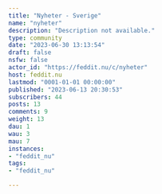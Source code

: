 ```yaml
---
title: "Nyheter - Sverige" 
name: "nyheter"
description: "Description not available."
type: community
date: "2023-06-30 13:13:54"
draft: false
nsfw: false
actor_id: "https://feddit.nu/c/nyheter"
host: feddit.nu
lastmod: "0001-01-01 00:00:00"
published: "2023-06-13 20:30:53"
subscribers: 44
posts: 13
comments: 9
weight: 13
dau: 1
wau: 3
mau: 7
instances:
- "feddit_nu"
tags: 
- "feddit_nu"

---
```

